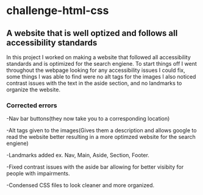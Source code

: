 # challenge-html-css

## A website that is well optized and follows all accessibility standards

In this project I worked on making a website that followed all accessibility standards and is optimized for the search engiene. To start things off I went throughout the webpage looking for any accessibility issues I could fix, some things I was able to find were no alt tags for the images I also noticed contrast issues with the text in the aside section, and no landmarks to organize the website. 

### Corrected errors
-Nav bar buttons(they now take you to a corresponding location)

-Alt tags given to the images(Gives them a description and allows google to read the website better resulting in a more optimzed website for the search engiene)

-Landmarks added ex. Nav, Main, Aside, Section, Footer.

-Fixed contrast issues with the aside bar allowing for better visibity for people with impairments.

-Condensed CSS files to look cleaner and more organized.




